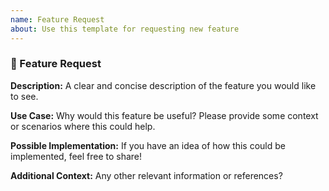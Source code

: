 ```yaml
---
name: Feature Request
about: Use this template for requesting new feature
---
```


### 🚀 Feature Request

**Description:**
A clear and concise description of the feature you would like to see.

**Use Case:**
Why would this feature be useful? Please provide some context or scenarios where this could help.

**Possible Implementation:**
If you have an idea of how this could be implemented, feel free to share!

**Additional Context:**
Any other relevant information or references?
